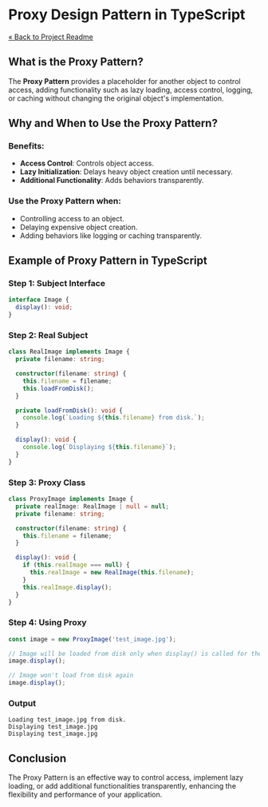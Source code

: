 # Proxy Design Pattern in TypeScript

[« Back to Project Readme](../../../README.md)

## What is the Proxy Pattern?

The **Proxy Pattern** provides a placeholder for another object to control access, adding functionality such as lazy loading, access control, logging, or caching without changing the original object's implementation.

## Why and When to Use the Proxy Pattern?

### Benefits:
- **Access Control**: Controls object access.
- **Lazy Initialization**: Delays heavy object creation until necessary.
- **Additional Functionality**: Adds behaviors transparently.

### Use the Proxy Pattern when:
- Controlling access to an object.
- Delaying expensive object creation.
- Adding behaviors like logging or caching transparently.

## Example of Proxy Pattern in TypeScript

### Step 1: Subject Interface

```typescript
interface Image {
  display(): void;
}
```

### Step 2: Real Subject

```typescript
class RealImage implements Image {
  private filename: string;

  constructor(filename: string) {
    this.filename = filename;
    this.loadFromDisk();
  }

  private loadFromDisk(): void {
    console.log(`Loading ${this.filename} from disk.`);
  }

  display(): void {
    console.log(`Displaying ${this.filename}`);
  }
}
```

### Step 3: Proxy Class

```typescript
class ProxyImage implements Image {
  private realImage: RealImage | null = null;
  private filename: string;

  constructor(filename: string) {
    this.filename = filename;
  }

  display(): void {
    if (this.realImage === null) {
      this.realImage = new RealImage(this.filename);
    }
    this.realImage.display();
  }
}
```

### Step 4: Using Proxy

```typescript
const image = new ProxyImage('test_image.jpg');

// Image will be loaded from disk only when display() is called for the first time
image.display();

// Image won't load from disk again
image.display();
```

### Output
```
Loading test_image.jpg from disk.
Displaying test_image.jpg
Displaying test_image.jpg
```

## Conclusion

The Proxy Pattern is an effective way to control access, implement lazy loading, or add additional functionalities transparently, enhancing the flexibility and performance of your application.
